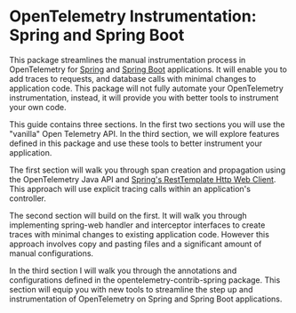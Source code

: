# OpenTelemetry Instrumentation: Spring and Spring Boot
<!-- ReadMe is in progress -->
<!-- TO DO: Add sections for starter guide -->


This package streamlines the manual instrumentation process in OpenTelemetry for [Spring](https://spring.io/projects/spring-framework) and [Spring Boot](https://spring.io/projects/spring-boot) applications. It will enable you to add traces to requests, and database calls with minimal changes to application code. This package will not fully automate your OpenTelemetry instrumentation, instead, it will provide you with better tools to instrument your own code.

This guide contains three sections. In the first two sections you will use the "vanilla" Open Telemetry API. In the third section, we will explore features defined in this package and use these tools to better instrument your application. 

The first section will walk you through span creation and propagation using the OpenTelemetry Java API and [Spring's RestTemplate Http Web Client](https://spring.io/guides/gs/consuming-rest/). This approach will use explicit tracing calls within an application's controller. 

The second section will build on the first. It will walk you through implementing spring-web handler and interceptor interfaces to create traces with minimal changes to existing application code. However this approach involves copy and pasting files and a significant amount of manual configurations. 

In the third section I will walk you through the annotations and configurations defined in the opentelemetry-contrib-spring package. This section will equip you with new tools to streamline the step up and instrumentation of OpenTelemetry on Spring and Spring Boot applications.